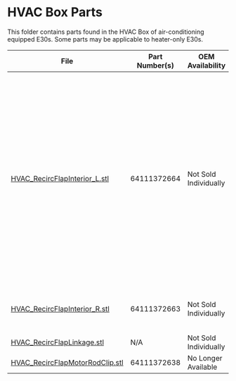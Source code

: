 # HVAC Box Parts

This folder contains parts found in the HVAC Box of air-conditioning equipped E30s. Some parts may be applicable to heater-only E30s.

| File                            | Part Number(s) | OEM Availability      | Notes                                                                                                                                                                                                                                                                                              |
|---------------------------------|----------------|-----------------------|----------------------------------------------------------------------------------------------------------------------------------------------------------------------------------------------------------------------------------------------------------------------------------------------------|
| [HVAC_RecircFlapInterior_L.stl](HVAC_RecircFlapInterior_L.stl)     | 64111372664 | Not Sold Individually | Left side interior recirculation flap. Original part is commonly found broken/cracked around the ball joint. This design is strengthened in that area. Replaces riveted ball with 6mm M3 ball head screw used in RC car suspension, fixed from behind with an M3 locknut (or M3 nut with locktite) |
| [HVAC_RecircFlapInterior_R.stl](HVAC_RecircFlapInterior_R.stl)     | 64111372663 | Not Sold Individually | Right side interior recirculation flap. *See note for left side flap*                                                                                                                                                                                                                              |
| [HVAC_RecircFlapLinkage.stl](HVAC_RecircFlapLinkage.stl)           | N/A         | Not Sold Individually | No part number available                                                                                                                                                                                                                                                                                                   |
| [HVAC_RecircFlapMotorRodClip.stl](HVAC_RecircFlapMotorRodClip.stl) | 64111372638 | No Longer Available   |                                                                                                                                                                                                                                                                                                    |
